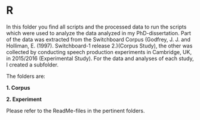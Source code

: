 # R

In this folder you find all scripts and the processed data to run the scripts which were used to analyze the data analyzed in my
PhD-dissertation. Part of the data was extracted from the Switchboard Corpus (Godfrey, J. J. and Holliman, E. (1997). Switchboard-1 release 2.)(Corpus Study), the other was collected by conducting speech production experiments in Cambridge, UK, in 2015/2016 (Experimental Study). For the data and analyses of each study, I created a subfolder. 

The folders are:

**1. Corpus** 

**2. Experiment** 

Please refer to the ReadMe-files in the pertinent folders.
